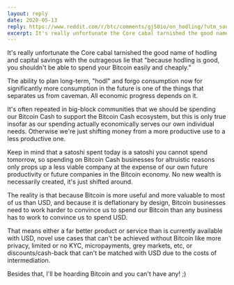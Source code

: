 ```yaml
---
layout: reply
date: 2020-05-13
reply: https://www.reddit.com/r/btc/comments/gj50io/on_hodling/?utm_source=share&utm_medium=web2x
excerpt: It's really unfortunate the Core cabal tarnished the good name of hodling and capital savings with the outrageous lie that "because hodling is good, you shouldn't be able to spend your Bitcoin easily and cheaply."
---
```


It's really unfortunate the Core cabal tarnished the good name of hodling and capital savings with the outrageous lie that "because hodling is good, you shouldn't be able to spend your Bitcoin easily and cheaply."

The ability to plan long-term, "hodl" and forgo consumption now for significantly more consumption in the future is one of the things that separates us from caveman. All economic progress depends on it.

It's often repeated in big-block communities that we should be spending our Bitcoin Cash to support the Bitcoin Cash ecosystem, but this is only true insofar as our spending actually economically serves our own individual needs. Otherwise we're just shifting money from a more productive use to a less productive one.

Keep in mind that a satoshi spent today is a satoshi you cannot spend tomorrow, so spending on Bitcoin Cash businesses for altruistic reasons only props up a less viable company at the expense of our own future productivity or future companies in the Bitcoin economy. No new wealth is necessarily created, it's just shifted around.

The reality is that because Bitcoin is more useful and more valuable to most of us than USD, and because it is deflationary by design, Bitcoin businesses need to work harder to convince us to spend our Bitcoin than any business has to work to convince us to spend USD.

That means either a far better product or service than is currently available with USD, novel use cases that can't be achieved without Bitcoin like more privacy, limited or no KYC, micropayments, grey markets, etc, or discounts/cash-back that can't be matched with USD due to the costs of intermediation.

Besides that, I'll be hoarding Bitcoin and you can't have any! ;)
